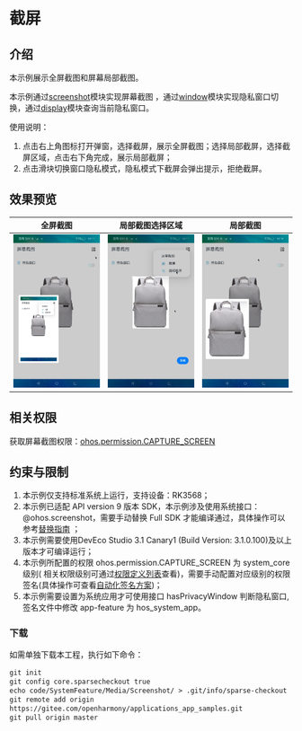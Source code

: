 # 截屏

## 介绍

本示例展示全屏截图和屏幕局部截图。

本示例通过[screenshot](https://gitee.com/openharmony/docs/blob/master/zh-cn/application-dev/reference/apis/js-apis-screenshot.md)模块实现屏幕截图 ，通过[window](https://gitee.com/openharmony/docs/blob/master/zh-cn/application-dev/reference/apis/js-apis-window.md#setwindowprivacymode9)模块实现隐私窗口切换，通过[display](https://gitee.com/openharmony/docs/blob/master/zh-cn/application-dev/reference/apis/js-apis-display.md#displayhasprivatewindow9)模块查询当前隐私窗口。

使用说明：

1. 点击右上角图标打开弹窗，选择截屏，展示全屏截图；选择局部截屏，选择截屏区域，点击右下角完成，展示局部截屏；
2. 点击滑块切换窗口隐私模式，隐私模式下截屏会弹出提示，拒绝截屏。

## 效果预览

|全屏截图|局部截图选择区域|局部截图|
|----------|----------|----------|
|![](screenshots/device/full-screenshot.png)|![](screenshots/device/part-select.png)|![](screenshots/device/part-screenshot.png)|


## 相关权限

获取屏幕截图权限：[ohos.permission.CAPTURE_SCREEN](https://gitee.com/openharmony/docs/blob/master/zh-cn/application-dev/security/permission-list.md)

## 约束与限制

1. 本示例仅支持标准系统上运行，支持设备：RK3568；
2. 本示例已适配 API version 9 版本 SDK，本示例涉及使用系统接口：@ohos.screenshot，需要手动替换 Full SDK
   才能编译通过，具体操作可以参考[替换指南](https://docs.openharmony.cn/pages/v3.2/zh-cn/application-dev/quick-start/full-sdk-switch-guide.md/)
   ；
3. 本示例需要使用DevEco Studio 3.1 Canary1 (Build Version: 3.1.0.100)及以上版本才可编译运行；
4. 本示例所配置的权限 ohos.permission.CAPTURE_SCREEN 为 system_core 级别(
   相关权限级别可通过[权限定义列表](https://gitee.com/openharmony/docs/blob/master/zh-cn/application-dev/security/permission-list.md)查看)，需要手动配置对应级别的权限签名(具体操作可查看[自动化签名方案](https://docs.openharmony.cn/pages/v3.2/zh-cn/application-dev/security/hapsigntool-overview.md/))；
5. 本示例需要设置为系统应用才可使用接口 hasPrivacyWindow 判断隐私窗口,签名文件中修改 app-feature 为 hos_system_app。

### 下载

如需单独下载本工程，执行如下命令：
```
git init
git config core.sparsecheckout true
echo code/SystemFeature/Media/Screenshot/ > .git/info/sparse-checkout
git remote add origin https://gitee.com/openharmony/applications_app_samples.git
git pull origin master

```
